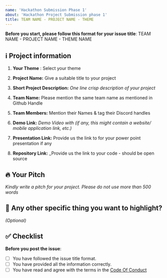 ```yaml
---
name: 'Hackathon Submission Phase 1'
about: 'Hackathon Project Submission phase 1'
title: TEAM NAME - PROJECT NAME - THEME
---
```


**Before you start, please follow this format for your issue title**:
TEAM NAME - PROJECT NAME - THEME NAME

## ℹ️ Project information


1. **Your Theme** : Select your theme
 
2. **Project Name:** Give a suitable title to your project

3. **Short Project Description:** _One line crisp description of your project_

4. **Team Name:** Please mention the same team name as mentioned in Github Handle 

5. **Team Members:** Mention their Names & tag their Discord handles

6. **Demo Link:** _Demo Video with (if any, this might contain a website/ mobile application link, etc.)_

7. **Presentation Link:** Provide us the link to for your power point presentation if any

8. **Repository Link:** _Provide us the link to your code - should be open source

## 🔥 Your Pitch
_Kindly write a pitch for your project. Please do not use more than 500 words_



## 🔦 Any other specific thing you want to highlight?
_(Optional)_


## ✅ Checklist

**Before you post the issue**:
- [ ] You have followed the issue title format.
- [ ] You have provided all the information correctly.
- [ ] You have read and agree with the terms in the [Code Of Conduct](https://github.com/scaleracademy/hackx-submissions/blob/main/coc.md)
